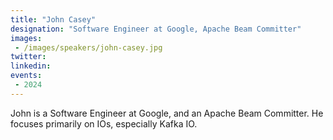 ```yaml
---
title: "John Casey"
designation: "Software Engineer at Google, Apache Beam Committer"
images:
 - /images/speakers/john-casey.jpg
twitter: 
linkedin: 
events:
 - 2024
---
```


John is a Software Engineer at Google, and an Apache Beam Committer. He focuses primarily on IOs, especially Kafka IO.